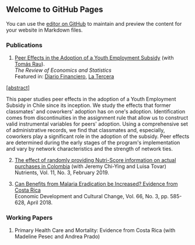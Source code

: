 ## Welcome to GitHub Pages

You can use the [editor on GitHub](https://github.com/CMoraGarcia/CMoraGarcia.github.io/edit/main/README.md) to maintain and preview the content for your website in Markdown files.

### Publications

1. [Peer Effects in the Adoption of a Youth Employment Subsidy](https://direct.mit.edu/rest/article/doi/10.1162/rest_a_01047/100988/Peer-Effects-in-the-Adoption-of-a-Youth-Employment) (with [Tomás Rau](https://sites.google.com/site/tomasraubinder/)).  
_The Review of Economics and Statistics_  
Featured in: [Diario Financiero](https://www.df.cl/noticias/internacional/economia/subsidio-al-empleo-joven-probabilidad-de-adoptarlo-aumenta-de-la-mano/2021-04-30/181140.html), [La Tercera](https://www.latercera.com/opinion/noticia/difusion-de-la-informacion-de-los-programas-sociales/62WVKMK4DNBPBOT2ZBSI27KZQI/)  

<a href="#" onclick="toggle_visibility('foo');">[abstract]</a>
<div id="foo">This paper studies peer effects in the adoption of a Youth Employment Subsidy in Chile since its inception. We study the effects that former classmates' and coworkers' adoption has on one's adoption. Identification comes from discontinuities in the assignment rule that allow us to construct valid instrumental variables for peers' adoption. Using a comprehensive set of administrative records, we find that classmates and, especially, coworkers play a significant role in the adoption of the subsidy. Peer effects are determined during the early stages of the program's implementation and vary by network characteristics and the strength of network ties.</div>

2. [The effect of randomly providing Nutri-Score information on actual purchases in Colombia](https://www.mdpi.com/2072-6643/11/3/491) (with Jeremy Chi-Ying and Luisa Tovar)<br />
Nutrients, Vol. 11, No. 3, February 2019.

3. [Can Benefits from Malaria Eradication be Increased? Evidence from Costa Rica](https://www.journals.uchicago.edu/doi/10.1086/695880)<br/>
Economic Development and Cultural Change, Vol. 66, No. 3, pp. 585-628, April 2018. 

### Working Papers

1. Primary Health Care and Mortality: Evidence from Costa Rica (with Madeline Pesec and Andrea Prado)

<script type="text/javascript">
<!--
    function toggle_visibility(id) {
       var e = document.getElementById(id);
       if(e.style.display == 'block')
          e.style.display = 'none';
       else
          e.style.display = 'block';
    }
//-->
</script>
